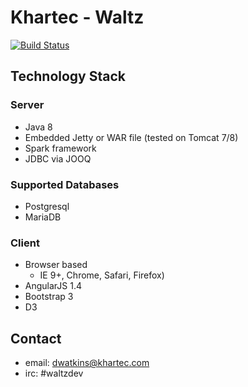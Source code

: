 # Khartec - Waltz
[![Build Status](https://travis-ci.org/kamransaleem/waltz.svg?branch=waltz-257-continuous-integration)](https://travis-ci.org/kamransaleem/waltz)

## Technology Stack

### Server

- Java 8
- Embedded Jetty or WAR file (tested on Tomcat 7/8)
- Spark framework
- JDBC via JOOQ


### Supported Databases

- Postgresql 
- MariaDB


### Client

- Browser based
    - IE 9+, Chrome, Safari, Firefox)
- AngularJS 1.4
- Bootstrap 3
- D3 




## Contact

- email: dwatkins@khartec.com
- irc: #waltzdev
